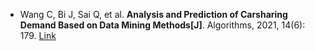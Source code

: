 * Wang C, Bi J, Sai Q, et al. <b>Analysis and Prediction of Carsharing Demand Based on Data Mining Methods[J]</b>. Algorithms, 2021, 14(6): 179. [Link](https://www.mdpi.com/1139236)